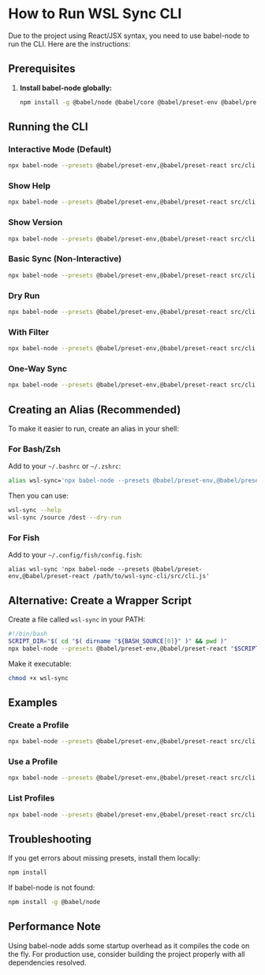 # How to Run WSL Sync CLI

Due to the project using React/JSX syntax, you need to use babel-node to run the CLI. Here are the instructions:

## Prerequisites

1. **Install babel-node globally:**
   ```bash
   npm install -g @babel/node @babel/core @babel/preset-env @babel/preset-react
   ```

## Running the CLI

### Interactive Mode (Default)
```bash
npx babel-node --presets @babel/preset-env,@babel/preset-react src/cli.js
```

### Show Help
```bash
npx babel-node --presets @babel/preset-env,@babel/preset-react src/cli.js --help
```

### Show Version
```bash
npx babel-node --presets @babel/preset-env,@babel/preset-react src/cli.js --version
```

### Basic Sync (Non-Interactive)
```bash
npx babel-node --presets @babel/preset-env,@babel/preset-react src/cli.js /source/path /destination/path --no-interactive
```

### Dry Run
```bash
npx babel-node --presets @babel/preset-env,@babel/preset-react src/cli.js /source/path /destination/path --dry-run --no-interactive
```

### With Filter
```bash
npx babel-node --presets @babel/preset-env,@babel/preset-react src/cli.js ~/documents /mnt/c/Documents --filter documents --no-interactive
```

### One-Way Sync
```bash
npx babel-node --presets @babel/preset-env,@babel/preset-react src/cli.js ~/source /mnt/c/dest --one-way --no-interactive
```

## Creating an Alias (Recommended)

To make it easier to run, create an alias in your shell:

### For Bash/Zsh
Add to your `~/.bashrc` or `~/.zshrc`:
```bash
alias wsl-sync='npx babel-node --presets @babel/preset-env,@babel/preset-react /path/to/wsl-sync-cli/src/cli.js'
```

Then you can use:
```bash
wsl-sync --help
wsl-sync /source /dest --dry-run
```

### For Fish
Add to your `~/.config/fish/config.fish`:
```fish
alias wsl-sync 'npx babel-node --presets @babel/preset-env,@babel/preset-react /path/to/wsl-sync-cli/src/cli.js'
```

## Alternative: Create a Wrapper Script

Create a file called `wsl-sync` in your PATH:

```bash
#!/bin/bash
SCRIPT_DIR="$( cd "$( dirname "${BASH_SOURCE[0]}" )" && pwd )"
npx babel-node --presets @babel/preset-env,@babel/preset-react "$SCRIPT_DIR/src/cli.js" "$@"
```

Make it executable:
```bash
chmod +x wsl-sync
```

## Examples

### Create a Profile
```bash
npx babel-node --presets @babel/preset-env,@babel/preset-react src/cli.js --create-profile "documents" --source ~/Documents --destination /mnt/c/Users/Me/Documents
```

### Use a Profile
```bash
npx babel-node --presets @babel/preset-env,@babel/preset-react src/cli.js --profile documents --no-interactive
```

### List Profiles
```bash
npx babel-node --presets @babel/preset-env,@babel/preset-react src/cli.js --list-profiles
```

## Troubleshooting

If you get errors about missing presets, install them locally:
```bash
npm install
```

If babel-node is not found:
```bash
npm install -g @babel/node
```

## Performance Note

Using babel-node adds some startup overhead as it compiles the code on the fly. For production use, consider building the project properly with all dependencies resolved.